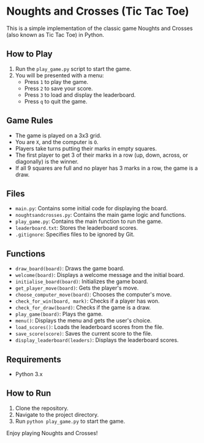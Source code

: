 # Noughts and Crosses (Tic Tac Toe)

This is a simple implementation of the classic game Noughts and Crosses (also known as Tic Tac Toe) in Python.

## How to Play

1. Run the `play_game.py` script to start the game.
2. You will be presented with a menu:
   - Press `1` to play the game.
   - Press `2` to save your score.
   - Press `3` to load and display the leaderboard.
   - Press `q` to quit the game.

## Game Rules

- The game is played on a 3x3 grid.
- You are `X`, and the computer is `O`.
- Players take turns putting their marks in empty squares.
- The first player to get 3 of their marks in a row (up, down, across, or diagonally) is the winner.
- If all 9 squares are full and no player has 3 marks in a row, the game is a draw.

## Files

- `main.py`: Contains some initial code for displaying the board.
- `noughtsandcrosses.py`: Contains the main game logic and functions.
- `play_game.py`: Contains the main function to run the game.
- `leaderboard.txt`: Stores the leaderboard scores.
- `.gitignore`: Specifies files to be ignored by Git.

## Functions

- `draw_board(board)`: Draws the game board.
- `welcome(board)`: Displays a welcome message and the initial board.
- `initialise_board(board)`: Initializes the game board.
- `get_player_move(board)`: Gets the player's move.
- `choose_computer_move(board)`: Chooses the computer's move.
- `check_for_win(board, mark)`: Checks if a player has won.
- `check_for_draw(board)`: Checks if the game is a draw.
- `play_game(board)`: Plays the game.
- `menu()`: Displays the menu and gets the user's choice.
- `load_scores()`: Loads the leaderboard scores from the file.
- `save_score(score)`: Saves the current score to the file.
- `display_leaderboard(leaders)`: Displays the leaderboard scores.

## Requirements

- Python 3.x

## How to Run

1. Clone the repository.
2. Navigate to the project directory.
3. Run `python play_game.py` to start the game.

Enjoy playing Noughts and Crosses!
